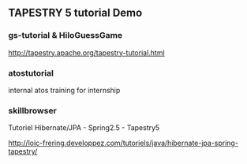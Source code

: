 
## TAPESTRY 5 tutorial Demo

### gs-tutorial &  HiloGuessGame

http://tapestry.apache.org/tapestry-tutorial.html  

### atostutorial 

internal atos training for internship 

### skillbrowser

Tutoriel Hibernate/JPA - Spring2.5 - Tapestry5

http://loic-frering.developpez.com/tutoriels/java/hibernate-jpa-spring-tapestry/ 


	
		
	


	